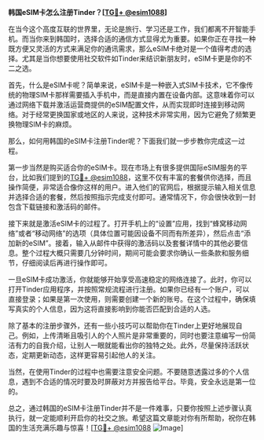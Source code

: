 **韩国eSIM卡怎么注册Tinder？[[TG💪+ @esim1088](https://t.me/s/esim1088)]**

在当今这个高度互联的世界里，无论是旅行、学习还是工作，我们都离不开智能手机。而当你来到韩国时，选择合适的通信方式显得尤为重要。如果你正在寻找一种既方便又灵活的方式来满足你的通讯需求，那么eSIM卡绝对是一个值得考虑的选择。尤其是当你想要使用社交软件如Tinder来结识新朋友时，eSIM卡更是你的不二之选。

首先，什么是eSIM卡呢？简单来说，eSIM卡是一种嵌入式SIM卡技术，它不像传统的物理SIM卡那样需要插入手机中，而是直接内置在设备内部。这意味着你可以通过网络下载并激活运营商提供的eSIM配置文件，从而实现即时连接到移动网络。对于经常更换国家或地区的人来说，这种技术非常实用，因为它避免了频繁更换物理SIM卡的麻烦。

那么，如何用韩国的eSIM卡注册Tinder呢？下面我们就一步步教你完成这一过程。

第一步当然是购买适合你的eSIM卡。现在市场上有很多提供国际eSIM服务的平台，比如我们提到的[TG💪+ @esim1088](https://t.me/s/esim1088)，这里不仅有丰富的套餐供你选择，而且操作简便，非常适合像你这样的用户。进入他们的官网后，根据提示输入相关信息并选择合适的套餐，然后按照指示完成支付即可。通常情况下，你会很快收到一封包含下载链接和激活码的邮件。

接下来就是激活eSIM卡的过程了。打开手机上的“设置”应用，找到“蜂窝移动网络”或者“移动网络”的选项（具体位置可能因设备不同而有所差异），然后点击“添加新的eSIM”。接着，输入从邮件中获得的激活码以及套餐详情中的其他必要信息。整个过程大概只需要几分钟时间，期间可能会要求你确认一些条款和服务细节，仔细阅读后再进行操作即可。

一旦eSIM卡成功激活，你就能够开始享受高速稳定的网络连接了。此时，你可以打开Tinder应用程序，并按照常规流程进行注册。如果你已经有一个账户，可以直接登录；如果是第一次使用，则需要创建一个新的账号。在这个过程中，确保填写真实的个人信息，因为这将直接影响到你能否匹配到合适的人选。

除了基本的注册步骤外，还有一些小技巧可以帮助你在Tinder上更好地展现自己。例如，上传清晰且吸引人的个人照片是非常重要的，同时也要注意编写一份简洁有力的自我介绍，让别人一眼就能看出你的独特之处。此外，尽量保持活跃状态，定期更新动态，这样更容易引起他人的关注。

当然，在使用Tinder的过程中也需要注意安全问题。不要随意透露过多的个人信息，遇到不合适的情况时要及时屏蔽对方并报告给平台。毕竟，安全永远是第一位的。

总之，通过韩国的eSIM卡注册Tinder并不是一件难事，只要你按照上述步骤认真执行，就一定能顺利开启你的社交之旅。希望这篇文章能对你有所帮助，祝你在韩国的生活充满乐趣与惊喜！[[TG💪+ @esim1088](https://t.me/s/esim1088) ![Image](https://i.postimg.cc/4NQfJmqS/Snipaste-2025-05-13-00-14-12.png)]